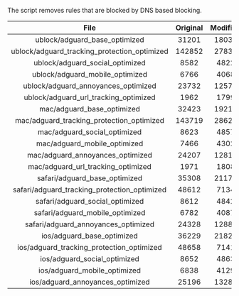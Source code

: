 The script removes rules that are blocked by DNS based blocking.


| File | Original | Modified |
|:----:|:-----:|:-----:|
| ublock/adguard_base_optimized | 31201 | 18030 |
| ublock/adguard_tracking_protection_optimized | 142852 | 27838 |
| ublock/adguard_social_optimized | 8582 | 4822 |
| ublock/adguard_mobile_optimized | 6766 | 4068 |
| ublock/adguard_annoyances_optimized | 23732 | 12572 |
| ublock/adguard_url_tracking_optimized | 1962 | 1799 |
| mac/adguard_base_optimized | 32423 | 19217 |
| mac/adguard_tracking_protection_optimized | 143719 | 28625 |
| mac/adguard_social_optimized | 8623 | 4857 |
| mac/adguard_mobile_optimized | 7466 | 4302 |
| mac/adguard_annoyances_optimized | 24207 | 12818 |
| mac/adguard_url_tracking_optimized | 1971 | 1808 |
| safari/adguard_base_optimized | 35308 | 21170 |
| safari/adguard_tracking_protection_optimized | 48612 | 7134 |
| safari/adguard_social_optimized | 8612 | 4842 |
| safari/adguard_mobile_optimized | 6782 | 4087 |
| safari/adguard_annoyances_optimized | 24328 | 12888 |
| ios/adguard_base_optimized | 36229 | 21821 |
| ios/adguard_tracking_protection_optimized | 48658 | 7141 |
| ios/adguard_social_optimized | 8652 | 4863 |
| ios/adguard_mobile_optimized | 6838 | 4129 |
| ios/adguard_annoyances_optimized | 25196 | 13285 |